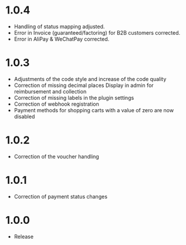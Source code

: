 # 1.0.4
* Handling of status mapping adjusted.
* Error in Invoice (guaranteed/factoring) for B2B customers corrected.
* Error in AliPay & WeChatPay corrected.

# 1.0.3
* Adjustments of the code style and increase of the code quality
* Correction of missing decimal places Display in admin for reimbursement and collection
* Correction of missing labels in the plugin settings
* Correction of webhook registration
* Payment methods for shopping carts with a value of zero are now disabled

# 1.0.2
* Correction of the voucher handling

# 1.0.1
* Correction of payment status changes

# 1.0.0
* Release
